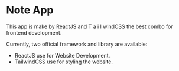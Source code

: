 # Note App

This app is make by ReactJS and T a i l windCSS the best combo for frontend development.

Currently, two official framework and  library are available:

- ReactJS use for Website Development.
- TailwindCSS use for styling the website.

